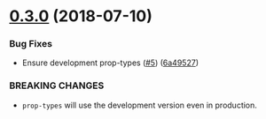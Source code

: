<a name="0.3.0"></a>
# [0.3.0](https://github.com/diegohaz/parse-prop-types/compare/v0.2.0...v0.3.0) (2018-07-10)


### Bug Fixes

* Ensure development prop-types ([#5](https://github.com/diegohaz/parse-prop-types/issues/5)) ([6a49527](https://github.com/diegohaz/parse-prop-types/commit/6a49527))


### BREAKING CHANGES

* `prop-types` will use the development version even in production.




